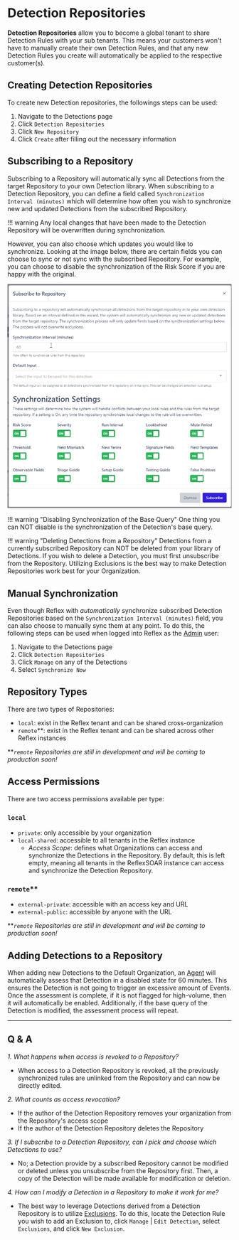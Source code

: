 # Detection Repositories
**Detection Repositories** allow you to become a global tenant to share Detection Rules with your sub tenants. This means your customers won't have to manually create their own Detection Rules, and that any new Detection Rules you create will automatically be applied to the respective customer(s).

## Creating Detection Repositories
To create new Detection repositories, the followings steps can be used:

1. Navigate to the Detections page
2. Click `Detection Repositories`
3. Click `New Repository`
3. Click `Create` after filling out the necessary information

## Subscribing to a Repository
Subscribing to a Repository will automatically sync all Detections from the target Repository to your own Detection library. When subscribing to a Detection Repository, you can define a field called `Synchronization Interval (minutes)` which will determine how often you wish to synchronize new and updated Detections from the subscribed Repository.

!!! warning
    Any local changes that have been made to the Detection Repository will be overwritten during synchronization.

However, you can also choose which updates you would like to synchronize. Looking at the image below, there are certain fields you can choose to sync or not sync with the subscribed Repository. For example, you can choose to disable the synchronization of the Risk Score if you are happy with the original.

![Synchronization settings](../img/sync-settings.png)

!!! warning "Disabling Synchronization of the Base Query"
    One thing you can NOT disable is the synchronization of the Detection's base query. 

!!! warning "Deleting Detections from a Repository"
    Detections from a currently subscribed Repository can NOT be deleted from your library of Detections. If you wish to delete a Detection, you must first unsubscribe from the Repository. Utilizing Exclusions is the best way to make Detection Repositories work best for your Organization.

## Manual Synchronization
Even though Reflex with *automatically* synchronize subscribed Detection Repositories based on the `Synchronization Interval (minutes)` field, you can also choose to manually sync them at any point. To do this, the following steps can be used when logged into Reflex as the [Admin](../users/index.md) user:

1. Navigate to the Detections page
2. Click `Detection Repositories`
3. Click `Manage` on any of the Detections
4. Select `Synchronize Now`


## Repository Types
There are two types of Repositories:

- `local`: exist in the Reflex tenant and can be shared cross-organization
- `remote`**: exist in the Reflex tenant and can be shared across other Reflex instances

***`remote` Repositories are still in development and will be coming to production soon!*

## Access Permissions
There are two access permissions available per type:

### `local`
* `private`: only accessible by your organization
* `local-shared`: accessible to all tenants in the Reflex instance
    * *Access Scope*: defines what Organizations can access and synchronize the Detections in the Repository. By default, this is left empty, meaning all tenants in the ReflexSOAR instance can access and synchronize the Detection Repository.

### `remote`**
* `external-private`: accessible with an access key and URL
* `external-public`: accessible by anyone with the URL

***`remote` Repositories are still in development and will be coming to production soon!*

## Adding Detections to a Repository
When adding new Detections to the Default Organization, an [Agent](../agents/index.md) will automatically assess that Detection in a disabled state for 60 minutes. This ensures the Detection is not going to trigger an excessive amount of Events. Once the assessment is complete, if it is not flagged for high-volume, then it will automatically be enabled. Additionally, if the base query of the Detection is modified, the assessment process will repeat. 

---

## Q & A

*1. What happens when access is revoked to a Repository?*

* When access to a Detection Repository is revoked, all the previously synchronized rules are unlinked from the Repository and can now be directly edited.

*2. What counts as access revocation?*

* If the author of the Detection Repository removes your organization from the Repository's access scope
* If the author of the Detection Repository deletes the Repository

*3. If I subscribe to a Detection Repository, can I pick and choose which Detections to use?*

* No; a Detection provide by a subscribed Repository cannot be modified or deleted unless you unsubscribe from the Repository first. Then, a copy of the Detection will be made available for modification or deletion.

*4. How can I modify a Detection in a Repository to make it work for me?*

* The best way to leverage Detections derived from a Detection Repository is to utilize [Exclusions](index.md/#exclusions). To do this, locate the Detection Rule you wish to add an Exclusion to, click `Manage` | `Edit Detection`, select `Exclusions`, and click `New Exclusion`.